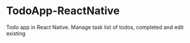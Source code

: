 # TodoApp-ReactNative
 Todo app in React Native. Manage task list of todos, completed and edit existing
